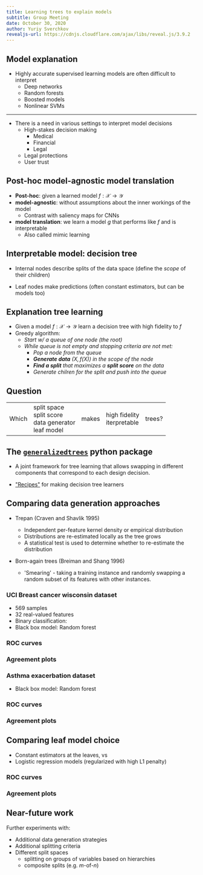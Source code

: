 ```yaml
---
title: Learning trees to explain models
subtitle: Group Meeting
date: October 30, 2020
author: Yuriy Sverchkov
revealjs-url: https://cdnjs.cloudflare.com/ajax/libs/reveal.js/3.9.2
---
```


## Model explanation

* Highly accurate supervised learning models are often difficult to interpret
    * Deep networks
    * Random forests
    * Boosted models
    * Nonlinear SVMs

---

* There is a need in various settings to interpret model decisions
    * High-stakes decision making
        * Medical
        * Financial
        * Legal
    * Legal protections
    * User trust

## Post-hoc model-agnostic model translation

* __Post-hoc__: given a learned model $f: \mathcal X \rightarrow \mathcal Y$
* __model-agnostic__: without assumptions about the inner workings of the model
    * Contrast with saliency maps for CNNs
* __model translation__: we learn a model $g$ that performs like $f$ and is interpretable
    * Also called mimic learning

## Interpretable model: decision tree

* Internal nodes describe splits of the data space (define the *scope* of their children)

* Leaf nodes make predictions (often constant estimators, but can be models too)

## Explanation tree learning

* Given a model $f: \mathcal X \rightarrow \mathcal Y$ learn a decision tree with high fidelity to $f$
* Greedy algorithm:
    * _Start w/ a queue of one node (the root)_
    * _While queue is not empty and stopping criteria are not met:_
        * _Pop a node from the queue_
        * ___Generate data__ $(X, f(X))$ in the scope of the node_
        * ___Find a split__ that maximizes a __split score__ on the data_
        * _Generate chilren for the split and push into the queue_

## Question

<table>
<tr><td> Which </td>
<td> split space <br/> split score <br/> data generator <br/> leaf model </td>
<td> makes </td>
<td> high fidelity <br/> iterpretable </td>
<td> trees? </tr>
</table>

## The [`generalizedtrees`](https://github.com/Craven-Biostat-Lab/generalizedtrees) python package

* A joint framework for tree learning that allows swapping in different components that correspond to each design decision.

* ["Recipes"](https://github.com/sverchkov/generalizedtrees/blob/0d5caf8e9a163b7d3c12db3c578d801ceae9e53c/generalizedtrees/recipes.py) for making decision tree learners

## Comparing data generation approaches

* Trepan (Craven and Shavlik 1995)
    * Independent per-feature kernel density or empirical distribution
    * Distributions are re-estimated locally as the tree grows
    * A statistical test is used to determine whether to re-estimate the distribution

* Born-again trees (Breiman and Shang 1996)
    * 'Smearing' - taking a training instance and randomly swapping a random subset of its features with other instances.

### UCI Breast cancer wisconsin dataset

* 569 samples
* 32 real-valued features
* Binary classification: 
* Black box model: Random forest

### ROC curves

### Agreement plots

### Asthma exacerbation dataset

* Black box model: Random forest

### ROC curves

### Agreement plots

## Comparing leaf model choice

* Constant estimators at the leaves, vs
* Logistic regression models (regularized with high L1 penalty)

### ROC curves

### Agreement plots

## Near-future work

Further experiments with:
* Additional data generation strategies
* Additional splitting criteria
* Different split spaces
    * splitting on groups of variables based on hierarchies
    * composite splits (e.g. $m$-of-$n$)
